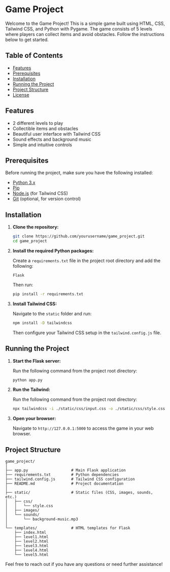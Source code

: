 # Game Project

Welcome to the Game Project! This is a simple game built using HTML, CSS, Tailwind CSS, and Python with Pygame. The game consists of 5 levels where players can collect items and avoid obstacles. Follow the instructions below to get started.

## Table of Contents

- [Features](#features)
- [Prerequisites](#prerequisites)
- [Installation](#installation)
- [Running the Project](#running-the-project)
- [Project Structure](#project-structure)
- [License](#license)

## Features

- 2 different levels to play
- Collectible items and obstacles
- Beautiful user interface with Tailwind CSS
- Sound effects and background music
- Simple and intuitive controls

## Prerequisites

Before running the project, make sure you have the following installed:

- [Python 3.x](https://www.python.org/downloads/)
- [Pip](https://pip.pypa.io/en/stable/installation/)
- [Node.js](https://nodejs.org/) (for Tailwind CSS)
- [Git](https://git-scm.com/) (optional, for version control)

## Installation

1. **Clone the repository:**

   ```bash
   git clone https://github.com/yourusername/game_project.git
   cd game_project
   ```

2. **Install the required Python packages:**

   Create a `requirements.txt` file in the project root directory and add the following:

   ```plaintext
   Flask
   ```

   Then run:

   ```bash
   pip install -r requirements.txt
   ```

3. **Install Tailwind CSS:**

   Navigate to the `static` folder and run:

   ```bash
   npm install -D tailwindcss
   ```

   Then configure your Tailwind CSS setup in the `tailwind.config.js` file.


## Running the Project

1. **Start the Flask server:**

   Run the following command from the project root directory:

   ```bash
   python app.py
   ```

2. **Run the Tailwind:**

   Run the following command from the project root directory:

   ```bash
   npx tailwindcss -i ./static/css/input.css -o ./static/css/style.css --watch
   ```

3. **Open your browser:**

   Navigate to `http://127.0.0.1:5000` to access the game in your web browser.

## Project Structure

```plaintext
game_project/
│
├── app.py                   # Main Flask application
├── requirements.txt         # Python dependencies
├── tailwind.config.js       # Tailwind CSS configuration
├── README.md                # Project documentation
│
├── static/                  # Static files (CSS, images, sounds, etc.)
│   ├── css/
│   │   └── style.css
│   ├── images/
│   └── sounds/
│       └── background-music.mp3
│
└── templates/               # HTML templates for Flask
    ├── index.html
    ├── level1.html
    ├── level2.html
    ├── level3.html
    ├── level4.html
    └── level5.html
```

Feel free to reach out if you have any questions or need further assistance!